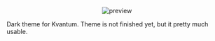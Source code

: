 <p align="center">
  <img src="https://gitlab.com/darklines/DarkLines/blob/master/preview.png" alt="preview"/>
</p>
﻿Dark theme for Kvantum. Theme is not finished yet, but it pretty much usable.
